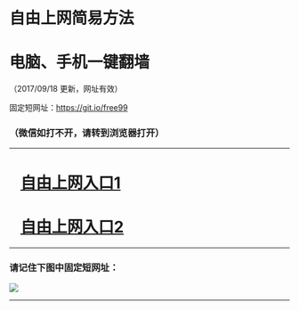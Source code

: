 ﻿# 自由上网简易方法

# 电脑、手机一键翻墙

（2017/09/18 更新，网址有效）

固定短网址：https://git.io/free99

### （微信如打不开，请转到浏览器打开）


***





# &nbsp;&nbsp; <a href="http://ft828431413.fwq-tz1005.info/fwqtz01.html?t=09180012930 " target="_blank">自由上网入口1</a>
# &nbsp;&nbsp; <a href="http://ft3233424634.fwq-tz1006.info/fwqtz02.html?t=09180012506 " target="_blank">自由上网入口2</a>
***

### 请记住下图中固定短网址：

<img src="https://s3-us-west-2.amazonaws.com/fwq-1001/yjfq-20170905okok.png" /> 


***

